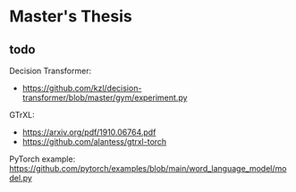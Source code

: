 # Master's Thesis

## todo

Decision Transformer:

- https://github.com/kzl/decision-transformer/blob/master/gym/experiment.py

GTrXL:

- https://arxiv.org/pdf/1910.06764.pdf
- https://github.com/alantess/gtrxl-torch

PyTorch example:
https://github.com/pytorch/examples/blob/main/word_language_model/model.py